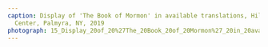 ```yaml
---
caption: Display of 'The Book of Mormon' in available translations, Hill Cumorah Visitors'
  Center, Palmyra, NY, 2019
photograph: 15_Display_20of_20%27The_20Book_20of_20Mormon%27_20in_20available_20translations_2C_20Hill_20Cumorah_20Visitors%27_20Center_2C_20Palmyra_2C_20NY_2C_202019.jpg
---
```

